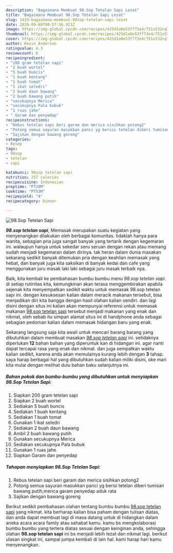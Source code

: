 ```yaml
---
description: "Bagaimana Membuat 98.Sop Tetelan Sapi Lezat"
title: "Bagaimana Membuat 98.Sop Tetelan Sapi Lezat"
slug: 1419-bagaimana-membuat-98sop-tetelan-sapi-lezat
date: 2020-09-09T00:57:56.921Z
image: https://img-global.cpcdn.com/recipes/425d1a0e53ff73e4/751x532cq70/98sop-tetelan-sapi-foto-resep-utama.jpg
thumbnail: https://img-global.cpcdn.com/recipes/425d1a0e53ff73e4/751x532cq70/98sop-tetelan-sapi-foto-resep-utama.jpg
cover: https://img-global.cpcdn.com/recipes/425d1a0e53ff73e4/751x532cq70/98sop-tetelan-sapi-foto-resep-utama.jpg
author: Kevin Anderson
ratingvalue: 4.3
reviewcount: 6
recipeingredient:
- "200 gram tetelan sapi"
- "2 buah wortel"
- "5 buah buncis"
- "1 buah kentang"
- "1 buah tomat"
- "1 ikat seledri"
- "2 buah daun bawang"
- "2 buah bawang putih"
- "secukupnya Merica"
- "secukupnya Pala bubuk"
- "1 ruas jahe"
- " Garam dan penyedap"
recipeinstructions:
- "Rebus tetelan sapi beri garam dan merica sisihkan potong2"
- "Potong semua sayuran masukkan panci yg berisi tetelan diberi tumisan bawang putih,merica garam penyedap aduk rata"
- "Sajikan dengan bawang goreng"
categories:
- Resep
tags:
- 98sop
- tetelan
- sapi

katakunci: 98sop tetelan sapi 
nutrition: 257 calories
recipecuisine: Indonesian
preptime: "PT20M"
cooktime: "PT53M"
recipeyield: "4"
recipecategory: Dinner

---
```



![98.Sop Tetelan Sapi](https://img-global.cpcdn.com/recipes/425d1a0e53ff73e4/751x532cq70/98sop-tetelan-sapi-foto-resep-utama.jpg)

<b><i>98.sop tetelan sapi</i></b>, Memasak merupakan suatu kegiatan yang menyenangkan dilakukan oleh berbagai komunitas. tidaklah hanya para wanita, sebagian pria juga sangat banyak yang tertarik dengan kegemaran ini. walaupun hanya untuk sekedar seru seruan dengan rekan atau memang sudah menjadi kegemaran dalam dirinya. tak heran dalam dunia masakan sekarang sedikit banyak ditemukan pria dengan keahlian memasak yang hebat, dan banyak juga kita saksikan di banyak kedai dan cafe yang menggunakan juru masak laki laki sebagai juru masak terbaik nya.

Baik, kita kembali ke pembahasan bumbu bumbu menu <i>98.sop tetelan sapi</i>. di setiap rutinitas kita, kemungkinan akan terasa menggembirakan apabila sejenak kita menyempatkan sedikit waktu untuk memasak 98.sop tetelan sapi ini. dengan kesuksesan kalian dalam meracik makanan tersebut, bisa menjadikan diri kita bangga dengan hasil olahan kalian sendiri. dan lagi disini dengan situs ini kalian akan mempunyai referensi untuk memasak makanan <u>98.sop tetelan sapi</u> tersebut menjadi makanan yang enak dan nikmat, oleh sebab itu simpan alamat situs ini di handphone anda sebagai sebagian pedoman kalian dalam memasak hidangan baru yang enak.




Sekarang langsung saja kita awali untuk mencari barang barang yang dibutuhkan dalam membuat masakan <u><i>98.sop tetelan sapi</i></u> ini. setidaknya diperlukan <b>12</b> bahan bahan yang diperuntuk kan di hidangan ini. agar nanti dapat tercapai rasa yang enak dan nikmat. dan juga sempatkan waktu kalian sedikit, karena anda akan memulainya kurang lebih dengan <b>3</b> tahap. saya harap berbagai hal yang dibutuhkan sudah kalian miliki disini, oke mari kita mulai dengan melihat dulu bahan baku selanjutnya ini.

<!--inarticleads1-->

##### Bahan pokok dan bumbu-bumbu yang dibutuhkan untuk menyiapkan 98.Sop Tetelan Sapi:

1. Siapkan 200 gram tetelan sapi
1. Siapkan 2 buah wortel
1. Sediakan 5 buah buncis
1. Sediakan 1 buah kentang
1. Sediakan 1 buah tomat
1. Gunakan 1 ikat seledri
1. Sediakan 2 buah daun bawang
1. Ambil 2 buah bawang putih
1. Gunakan secukupnya Merica
1. Sediakan secukupnya Pala bubuk
1. Gunakan 1 ruas jahe
1. Siapkan  Garam dan penyedap




<!--inarticleads2-->

##### Tahapan menyiapkan 98.Sop Tetelan Sapi:

1. Rebus tetelan sapi beri garam dan merica sisihkan potong2
1. Potong semua sayuran masukkan panci yg berisi tetelan diberi tumisan bawang putih,merica garam penyedap aduk rata
1. Sajikan dengan bawang goreng




Berikut sedikit pembahasan olahan tentang bumbu bumbu <u>98.sop tetelan sapi</u> yang nikmat. kita berharap kalian bisa paham dengan tulisan diatas, dan anda dapat membuat lagi di masa datang untuk di hidangkan dalam aneka acara acara family atau sahabat kamu. kamu bs mengkolaborasi bumbu bumbu yang tertera diatas sesuai dengan keinginan anda, sehingga olahan <b>98.sop tetelan sapi</b> ini bs menjadi lebih lezat dan nikmat lagi. berikut ulasan singkat ini, sampai jumpa kembali di lain hal. kami harap hari kamu menyenangkan.
